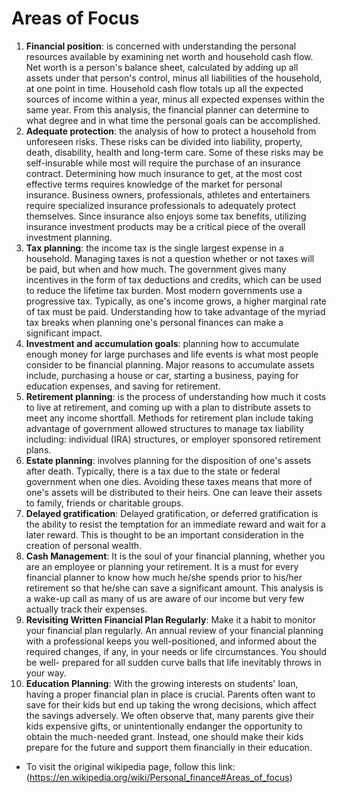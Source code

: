 # Areas of Focus

1. **Financial position**: is concerned with understanding the personal resources available by examining net worth and household cash flow. Net worth is a person's balance sheet, calculated by adding up all assets under that person's control, minus all liabilities of the household, at one point in time. Household cash flow totals up all the expected sources of income within a year, minus all expected expenses within the same year. From this analysis, the financial planner can determine to what degree and in what time the personal goals can be accomplished.
2. **Adequate protection**: the analysis of how to protect a household from unforeseen risks. These risks can be divided into liability, property, death, disability, health and long-term care. Some of these risks may be self-insurable while most will require the purchase of an insurance contract. Determining how much insurance to get, at the most cost effective terms requires knowledge of the market for personal insurance. Business owners, professionals, athletes and entertainers require specialized insurance professionals to adequately protect themselves. Since insurance also enjoys some tax benefits, utilizing insurance investment products may be a critical piece of the overall investment planning.
3. **Tax planning**: the income tax is the single largest expense in a household. Managing taxes is not a question whether or not taxes will be paid, but when and how much. The government gives many incentives in the form of tax deductions and credits, which can be used to reduce the lifetime tax burden. Most modern governments use a progressive tax. Typically, as one's income grows, a higher marginal rate of tax must be paid. Understanding how to take advantage of the myriad tax breaks when planning one's personal finances can make a significant impact.
4. **Investment and accumulation goals**: planning how to accumulate enough money for large purchases and life events is what most people consider to be financial planning. Major reasons to accumulate assets include, purchasing a house or car, starting a business, paying for education expenses, and saving for retirement. 
5. **Retirement planning**: is the process of understanding how much it costs to live at retirement, and coming up with a plan to distribute assets to meet any income shortfall. Methods for retirement plan include taking advantage of government allowed structures to manage tax liability including: individual (IRA) structures, or employer sponsored retirement plans.
6. **Estate planning**: involves planning for the disposition of one's assets after death. Typically, there is a tax due to the state or federal government when one dies. Avoiding these taxes means that more of one's assets will be distributed to their heirs. One can leave their assets to family, friends or charitable groups.
7. **Delayed gratification**: Delayed gratification, or deferred gratification is the ability to resist the temptation for an immediate reward and wait for a later reward. This is thought to be an important consideration in the creation of personal wealth.
8. **Cash Management**: It is the soul of your financial planning, whether you are an employee or planning your retirement. It is a must for every financial planner to know how much he/she spends prior to his/her retirement so that he/she can save a significant amount. This analysis is a wake-up call as many of us are aware of our income but very few actually track their expenses.
9. **Revisiting Written Financial Plan Regularly**: Make it a habit to monitor your financial plan regularly. An annual review of your financial planning with a professional keeps you well-positioned, and informed about the required changes, if any, in your needs or life circumstances. You should be well- prepared for all sudden curve balls that life inevitably throws in your way.
10. **Education Planning**: With the growing interests on students' loan, having a proper financial plan in place is crucial. Parents often want to save for their kids but end up taking the wrong decisions, which affect the savings adversely. We often observe that, many parents give their kids expensive gifts, or unintentionally endanger the opportunity to obtain the much-needed grant. Instead, one should make their kids prepare for the future and support them financially in their education.


- To visit the original wikipedia page, follow this link: (https://en.wikipedia.org/wiki/Personal_finance#Areas_of_focus)